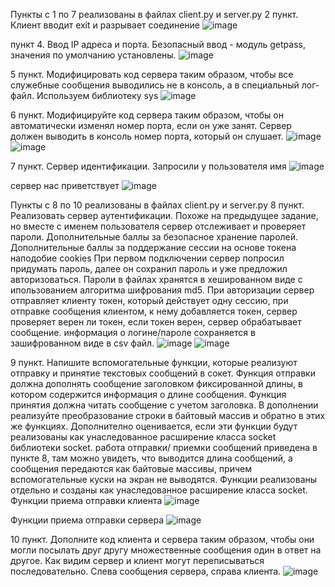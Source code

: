Пункты с 1 по 7 реализованы в файлах client.py и server.py 2 пункт. Клиент вводит exit и разрывает соединение
![image](https://user-images.githubusercontent.com/90391164/138722177-e6bdc64b-048d-4161-a9ac-fd102e367bcb.png)

пункт 4. Ввод IP адреса и порта. Безопасный ввод - модуль getpass, значения по умолчанию установлены.
![image](https://user-images.githubusercontent.com/90391164/138722227-2ada85f5-eab5-4153-810b-1c3e019c0506.png)

5 пункт. Модифицировать код сервера таким образом, чтобы все служебные сообщения выводились не в консоль, а в специальный лог-файл. Используем библиотеку sys
![image](https://user-images.githubusercontent.com/90391164/138722297-3f90e689-c13c-4f2a-849e-e2270ca3daad.png)

6 пункт. Модифицируйте код сервера таким образом, чтобы он автоматически изменял номер порта, если он уже занят. Сервер должен выводить в консоль номер порта, который он слушает.
![image](https://user-images.githubusercontent.com/90391164/138722330-bb06cd9c-f159-4814-89be-f113b3a81851.png)
![image](https://user-images.githubusercontent.com/90391164/138722347-e7966c47-17c0-4e88-b77b-8132348fd15a.png)

7 пункт. Сервер идентификации. Запросили у пользователя имя
![image](https://user-images.githubusercontent.com/90391164/138722388-73e49721-e2d0-4752-9464-4fe77f53eb8c.png)

сервер нас приветствует
![image](https://user-images.githubusercontent.com/90391164/138722436-4889169e-2c46-4e20-8554-a463f7df404e.png)

Пункты с 8 по 10 реализованы в файлах client.py и server.py
8 пункт. Реализовать сервер аутентификации. Похоже на предыдущее задание, но вместе с именем пользователя сервер отслеживает и проверяет пароли. Дополнительные баллы за безопасное хранение паролей. Дополнительные баллы за поддержание сессии на основе токена наподобие cookies
При первом подключении сервер попросил придумать пароль, далее он сохранил пароль и уже предложил авторизоваться. Пароли в файлах хранятся в хешированном виде с ипользованием алгоритма шифрования md5. При авторизации сервер отправляет клиенту токен, который действует одну сессию, при отправке сообщения клиентом, к нему добавляется токен, сервер проверяет верен ли токен, если токен верен, сервер обрабатывает сообщение. информация о логине/пароле сохраняется в зашифрованном виде в csv файл.
![image](https://user-images.githubusercontent.com/90391164/138722535-9e729ab2-3507-4719-9e80-951726160043.png)
![image](https://user-images.githubusercontent.com/90391164/138722548-fcfb8bc0-4d63-437c-976a-5682ccd23bf2.png)

9 пункт. Напишите вспомогательные функции, которые реализуют отправку и принятие текстовых сообщений в сокет. Функция отправки должна дополнять сообщение заголовком фиксированной длины, в котором содержится информация о длине сообщения. Функция принятия должна читать сообщение с учетом заголовка. В дополнении реализуйте преобразование строки в байтовый массив и обратно в этих же функциях. Дополнително оценивается, если эти функции будут реализованы как унаследованное расширение класса socket библиотеки socket.
работа отправки/ приемки сообщений приведена в пункте 8, там можно увидеть, что выводится длина сообщений, а сообщения передаются как байтовые массивы, причем вспомогательные куски на экран не выводятся. Функции реализованы отдельно и созданы как унаследованное расширение класса socket. Функции приема отправки клиента
![image](https://user-images.githubusercontent.com/90391164/138722600-e23301c9-5329-4c84-9b78-9e41f08dd56f.png)

Функции приема отправки сервера
![image](https://user-images.githubusercontent.com/90391164/138722671-f53df706-b0af-4784-85b8-ff3aebfd9c95.png)

10 пункт. Дополните код клиента и сервера таким образом, чтобы они могли посылать друг другу множественные сообщения один в ответ на другое. Как видим сервер и клиент могут переписываться последовательно. Слева сообщения сервера, справа клиента.
![image](https://user-images.githubusercontent.com/90391164/138722716-acbfb821-cf58-4da0-8364-a505552670b0.png)

